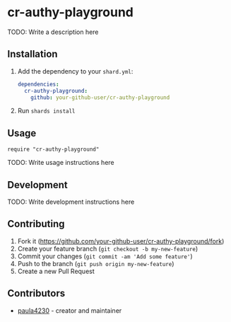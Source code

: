 # cr-authy-playground

TODO: Write a description here

## Installation

1. Add the dependency to your `shard.yml`:

   ```yaml
   dependencies:
     cr-authy-playground:
       github: your-github-user/cr-authy-playground
   ```

2. Run `shards install`

## Usage

```crystal
require "cr-authy-playground"
```

TODO: Write usage instructions here

## Development

TODO: Write development instructions here

## Contributing

1. Fork it (<https://github.com/your-github-user/cr-authy-playground/fork>)
2. Create your feature branch (`git checkout -b my-new-feature`)
3. Commit your changes (`git commit -am 'Add some feature'`)
4. Push to the branch (`git push origin my-new-feature`)
5. Create a new Pull Request

## Contributors

- [paula4230](https://github.com/your-github-user) - creator and maintainer

